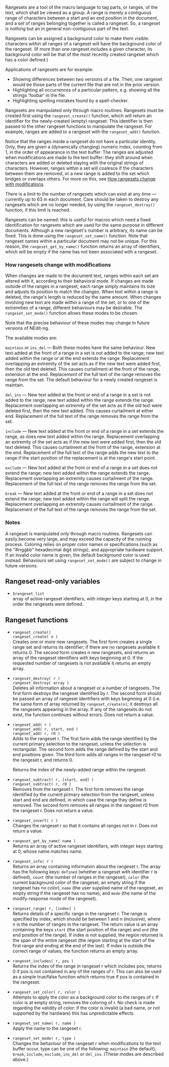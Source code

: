
Rangesets are a tool of the macro language to tag parts, or ranges, of
the text, which shall be viewed as a group. A range is merely a
contiguous range of characters between a start and an end position in
the document, and a set of ranges belonging together is called a
rangeset. So, a rangeset is nothing but an in general non-contiguous
part of the text.

Rangesets can be assigned a background color to make them visible:
characters within all ranges of a rangeset will have the background
color of the rangeset. (If more than one rangeset includes a given
character, its background color will be that of the most recently
created rangeset which has a color defined.)

Applications of rangesets are for example:

  - Showing differences between two versions of a file. Then, one
    rangeset would be those parts of the current file that are not in
    the prior version.
  - Highlighting all occurrences of a particular pattern, e.g. showing
    all the strings 'foobar' in the file.
  - Highlighting spelling mistakes found by a spell-checker.

Rangesets are manipulated only through macro routines. Rangesets must be
created first using the `rangeset_create()` function, which will return
an identifier for the newly-created (empty) rangeset. This identifier is
then passed to the other rangeset functions to manipulate the rangeset.
For example, ranges are added to a rangeset with the `rangeset_add()`
function.

Notice that the ranges inside a rangeset do not have a particular
identity. Only, they are given a (dynamically changing) numeric index,
counting from 1, in the order of appearance in the text buffer. The
ranges are adjusted when modifications are made to the text buffer: they
shift around when characters are added or deleted staying with the
original strings of characters. However, ranges within a set will
coalesce if the characters between them are removed, or a new range is
added to the set which bridges or overlaps others. For more on this, see
[How rangesets change with modifications](#how-rangesets-change-with-modifications).

There is a limit to the number of rangesets which can exist at any time
&mdash; currently up to 63 in each document. Care should be taken to
destroy any rangesets which are no longer needed, by using the
`rangeset_destroy()` function, if this limit is reached.

Rangesets can be named: this is useful for macros which need a fixed
identification for rangesets which are used for the same purpose in
different documents. Although a new rangeset's number is arbitrary, its
name can be fixed. This is done using the `rangeset_set_name()`
function. Note that rangeset names within a particular document may not
be unique. For this reason, the `rangeset_get_by_name()` function
returns an array of identifiers, which will be empty if the name has not
been associated with a rangeset.

### How rangesets change with modifications

When changes are made to the document text, ranges within each set are
altered with it, according to their behavioral mode. If changes are made
outside of the ranges in a rangeset, each range simply maintains its
size and adjusts its position to match the changes. When text within a
range is deleted, the range's length is reduced by the same amount. When
changes involving new text are made within a range of the set, or to one
of the extremities of a range, different behaviours may be desirable.
The `rangeset_set_mode()` function allows these modes to be chosen.

Note that the precise behaviour of these modes may change in future
versions of NEdit-ng.

The available modes are:

`maintain` or `ins_del` &mdash; Both these modes have the same
behaviour.  New text added at the front of a range in a set is not added
to the range; new text added within the range or at the end extends the
range. Replacement overlapping an extremity of the set acts as if the
new text were added first, then the old text deleted. This causes
curtailment at the front of the range, extension at the end. Replacement
of the full text of the range removes the range from the set. The
default behaviour for a newly created rangeset is maintain. 

`del_ins` &mdash; New text added at the front or end of a range in a set
is not added to the range; new text added within the range extends the
range. Replacement overlapping an extremity of the set acts as if the
old text were deleted first, then the new text added. This causes
curtailment at either end. Replacement of the full text of the range
removes the range from the set. 

`include` &mdash; New text added at the front or end of a range in a set extends the range, as does new text added within the range. Replacement overlapping an extremity of the set acts as if the new text were added first, then the old text deleted. This causes curtailment at the front of the range, extension at the end. Replacement of the full text of the range adds the new text to the range if the start position of the replacement is at the range's start point. 

`exclude` &mdash; New text added at the front or end of a range in a set
does not extend the range; new text added within the range extends the
range. Replacement overlapping an extremity causes curtailment of the
range. Replacement of the full text of the range removes the range from
the set. 

`break` &mdash; New text added at the front or end of a range in a set
does not extend the range; new text added within the range will split
the range. Replacement overlapping an extremity causes curtailment of
the range. Replacement of the full text of the range removes the range
from the set. 

### Notes

A rangeset is manipulated *only* through macro routines. Rangesets can
easily become very large, and may exceed the capacity of the running
process. Coloring relies on proper color names or specifications (such
as the "\#rrggbb" hexadecimal digit strings), and appropriate hardware
support. If an invalid color name is given, the default background color
is used instead. Behaviours set using `rangeset_set_mode()` are subject
to change in future versions.

## Rangeset read-only variables

  - `$rangeset_list`   
    array of active rangeset identifiers, with integer keys starting at
    0, in the order the rangesets were defined.

## Rangeset functions

  - `rangeset_create()`  
    `rangeset_create( n )`  
    Creates one or more new rangesets. The first form creates a single
    range set and returns its identifier; if there are no rangesets
    available it returns 0. The second form creates n new rangesets, and
    returns an array of the rangeset identifiers with keys beginning at
    0. If the requested number of rangesets is not available it returns
    an empty array.

  - `rangeset_destroy( r )`  
    `rangeset_destroy( array )`  
    Deletes all information about a rangeset or a number of rangesets.
    The first form destroys the rangeset identified by r. The second
    form should be passed an array of rangeset identifiers with keys
    beginning at 0 (i.e. the same form of array returned by
    `rangeset_create(n)`; it destroys all the rangesets appearing in the
    array. If any of the rangesets do not exist, the function continues
    without errors. Does not return a value.

  - `rangeset_add( r )`  
    `rangeset_add( r, start, end )`  
    `rangeset_add( r, r0 )`  
    Adds to the rangeset r. The first form adds the range identified by
    the current primary selection to the rangeset, unless the selection
    is rectangular. The second form adds the range defined by the start
    and end positions given. The third form adds all ranges in the
    rangeset r0 to the rangeset r, and returns 0.
    
    Returns the index of the newly-added range within the rangeset.

  - `rangeset_subtract( r, [start, end] )`  
    `rangeset_subtract( r, r0 )`  
    Removes from the rangeset r. The first form removes the range
    identified by the current primary selection from the rangeset,
    unless start and end are defined, in which case the range they
    define is removed. The second form removes all ranges in the
    rangeset r0 from the rangeset r. Does not return a value.

  - `rangeset_invert( r )`  
    Changes the rangeset r so that it contains all ranges not in r. Does
    not return a value.

  - `rangeset_get_by_name( name )`  
    Returns an array of active rangeset identifiers, with integer keys
    starting at 0, whose name matches name.

  - `rangeset_info( r )`  
    Returns an array containing information about the rangeset r. The
    array has the following keys: `defined` (whether a rangeset with
    identifier r is defined), `count` (the number of ranges in the
    rangeset), `color` (the current background color of the rangeset,
    an empty string if the rangeset has no color), `name` (the user
    supplied name of the rangeset, an empty string if the rangeset has
    no name), and `mode` (the name of the modify-response mode of the
    rangeset).

  - `rangeset_range( r, [index] )`  
    Returns details of a specific range in the rangeset r. The range is
    specified by index, which should be between 1 and n (inclusive),
    where n is the number of ranges in the rangeset. The return value is
    an array containing the keys `start` (the start position of the
    range) and `end` (the end position of the range). If index is not
    supplied, the region returned is the span of the entire rangeset
    (the region starting at the start of the first range and ending at
    the end of the last). If index is outside the correct range of
    values, the function returns an empty array.

  - `rangeset_includes( r, pos )`  
    Returns the index of the range in rangeset r which includes pos;
    returns 0 if pos is not contained in any of the ranges of r. This
    can also be used as a simple true/false function which returns true
    if pos is contained in the rangeset.

  - `rangeset_set_color( r, color )`  
    Attempts to apply the color as a background color to the ranges of
    r. If color is at empty string, removes the coloring of r. No check
    is made regarding the validity of color: if the color is invalid (a
    bad name, or not supported by the hardware) this has unpredictable
    effects.

  - `rangeset_set_name( r, name )`  
    Apply the name to the rangeset r.

  - `rangeset_set_mode( r, type )`  
    Changes the behaviour of the rangeset r when modifications to the
    text buffer occur. type can be one of the following: `maintain` (the
    default), `break`, `include`, `exclude`, `ins_del` or `del_ins`.
    (These modes are described above.)
